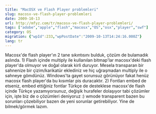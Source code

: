 ```yaml
---
title: "MacOSX ve Flash Player problemleri"
slug: macosx-ve-flash-player-problemleri
date: 2009-10-13
url: http://mfyz.com/tr/macosx-ve-flash-player-problemleri/
tags: ["adobe","apple","flash","macosx","OS","osx","player","swf"]
category: OS
migration: {"wpId":233,"wpPostDate":"2009-10-13T14:24:16.000Z"}
lang: tr
---
```


Macosx'de flash player'ın 2 tane sıkıntısını bulduk, çözüm de bulamadık aslında. 1) Flash içinde multiply ile kullanılan bitmap'lar macosx'deki flash player'da olmuyor ve doğal olarak kirli duruyor. Mesela transparan bir sahnenize bir çizim/karikatür eklediniz ve hiç uğraşmadan multiply ile o sahneye gömdünüz. Windows'ta gayet sorunsuz görünüyor fakat henüz macosx flash player'da bu kısımlar pis duracaktır. 2) Fontları embed de etseniz, embed ettiğiniz fontlar Türkçe de desteklese macosx'de flash içinde Türkçe yazamıyorsunuz, değişik hurafeler dolaşıyor tabi çözümler için, işte biz de o çözümleri deniyoruz :) wmode transparent bazen bu sorunları çözebiliyor bazen de yeni sorunlar getirebiliyor. Yine de bilmek/görmek lazım.